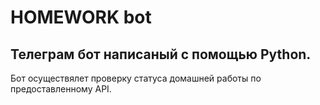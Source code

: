 # HOMEWORK bot  
## Телеграм бот написаный с помощью Python.

Бот осуществялет проверку статуса домашней работы по предоставленному API.
